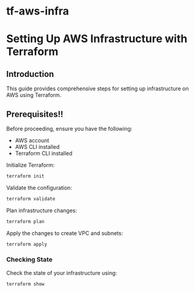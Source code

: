 # tf-aws-infra
# Setting Up AWS Infrastructure with Terraform

## Introduction

This guide provides comprehensive steps for setting up infrastructure on AWS using Terraform.

## Prerequisites!!

Before proceeding, ensure you have the following:


- AWS account
- AWS CLI installed
- Terraform CLI installed

Initialize Terraform:
   ```bash
   terraform init
   ```

Validate the configuration:
   ```bash
   terraform validate
   ```

Plan infrastructure changes:
   ```bash
   terraform plan
   ```

Apply the changes to create VPC and subnets:
   ```bash
   terraform apply
   ```

### Checking State

Check the state of your infrastructure using:
```bash
terraform show